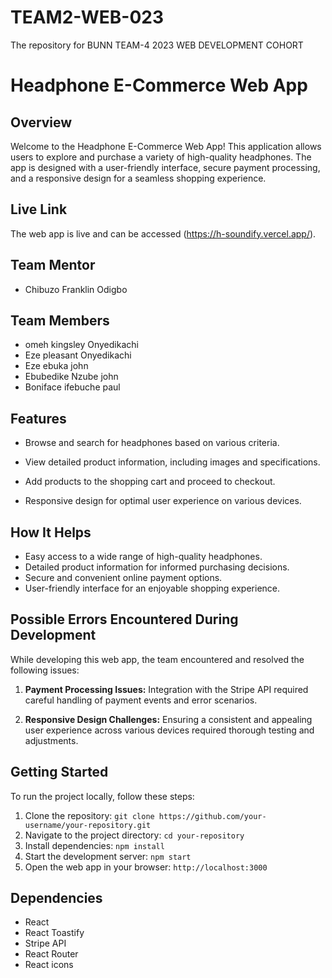 # TEAM2-WEB-023
The repository for BUNN TEAM-4 2023 WEB DEVELOPMENT COHORT
# Headphone E-Commerce Web App

## Overview
Welcome to the Headphone E-Commerce Web App! This application allows users to explore and purchase a variety of high-quality headphones. The app is designed with a user-friendly interface, secure payment processing, and a responsive design for a seamless shopping experience.

## Live Link
The web app is live and can be accessed (https://h-soundify.vercel.app/).
## Team Mentor
- Chibuzo Franklin Odigbo


## Team Members
- omeh kingsley Onyedikachi
- Eze pleasant Onyedikachi
- Eze ebuka john
- Ebubedike Nzube john
- Boniface ifebuche paul

## Features
- Browse and search for headphones based on various criteria.
- View detailed product information, including images and specifications.
- Add products to the shopping cart and proceed to checkout.

- Responsive design for optimal user experience on various devices.

## How It Helps
- Easy access to a wide range of high-quality headphones.
- Detailed product information for informed purchasing decisions.
- Secure and convenient online payment options.
- User-friendly interface for an enjoyable shopping experience.



## Possible Errors Encountered During Development
While developing this web app, the team encountered and resolved the following issues:

1. **Payment Processing Issues:** Integration with the Stripe API required careful handling of payment events and error scenarios.

2. **Responsive Design Challenges:** Ensuring a consistent and appealing user experience across various devices required thorough testing and adjustments.



## Getting Started
To run the project locally, follow these steps:

1. Clone the repository: `git clone https://github.com/your-username/your-repository.git`
2. Navigate to the project directory: `cd your-repository`
3. Install dependencies: `npm install`
4. Start the development server: `npm start`
5. Open the web app in your browser: `http://localhost:3000`

## Dependencies
- React
- React Toastify
- Stripe API
- React Router
- React icons

